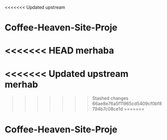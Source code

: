 <<<<<<< Updated upstream
# Coffee-Heaven-Site-Proje
<<<<<<< HEAD
merhaba
=======
<<<<<<< Updated upstream
merhab
=======
>>>>>>> Stashed changes
>>>>>>> 66ae8e76a5f11965cd5409cf0bf8794b7c08ce1d
=======
# Coffee-Heaven-Site-Proje 

